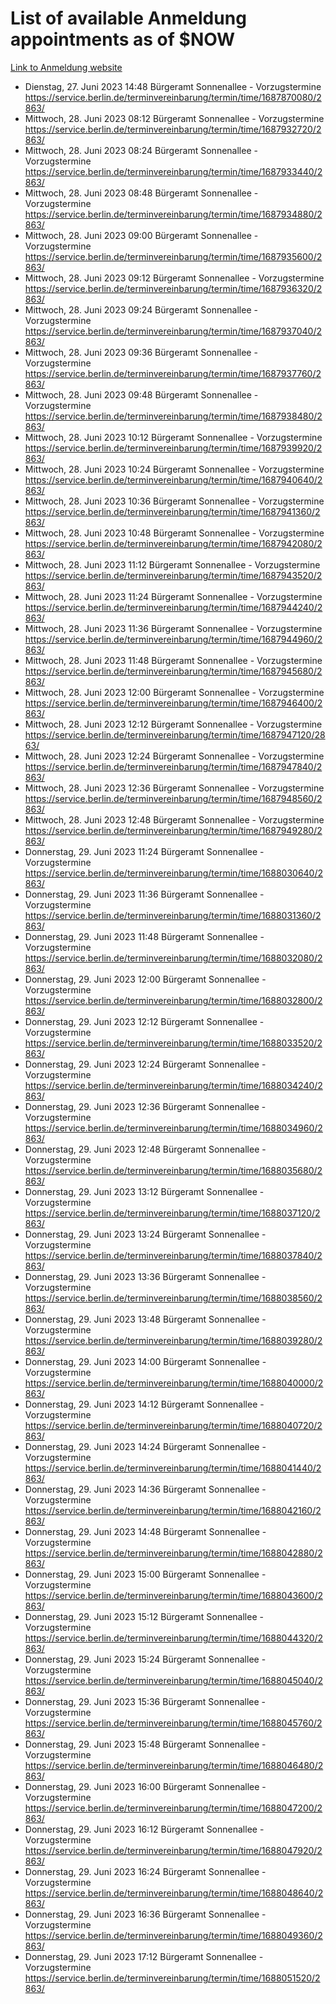 # List of available Anmeldung appointments as of $NOW
[Link to Anmeldung website](https://service.berlin.de/terminvereinbarung/termin/tag.php?termin=1&anliegen[]=120686&dienstleisterlist=122210,122217,327316,122219,327312,122227,327314,122231,327346,122243,327348,122254,122252,329742,122260,329745,122262,329748,122271,327278,122273,327274,122277,327276,330436,122280,327294,122282,327290,122284,327292,122291,327270,122285,327266,122286,327264,122296,327268,150230,329760,122297,327286,122294,327284,122312,329763,122314,329775,122304,327330,122311,327334,122309,327332,317869,122281,327352,122279,329772,122283,122276,327324,122274,327326,122267,329766,122246,327318,122251,327320,122257,327322,122208,327298,122226,327300&herkunft=http%3A%2F%2Fservice.berlin.de%2Fdienstleistung%2F120686%2F)
- Dienstag, 27. Juni 2023 14:48 Bürgeramt Sonnenallee - Vorzugstermine https://service.berlin.de/terminvereinbarung/termin/time/1687870080/2863/
- Mittwoch, 28. Juni 2023 08:12 Bürgeramt Sonnenallee - Vorzugstermine https://service.berlin.de/terminvereinbarung/termin/time/1687932720/2863/
- Mittwoch, 28. Juni 2023 08:24 Bürgeramt Sonnenallee - Vorzugstermine https://service.berlin.de/terminvereinbarung/termin/time/1687933440/2863/
- Mittwoch, 28. Juni 2023 08:48 Bürgeramt Sonnenallee - Vorzugstermine https://service.berlin.de/terminvereinbarung/termin/time/1687934880/2863/
- Mittwoch, 28. Juni 2023 09:00 Bürgeramt Sonnenallee - Vorzugstermine https://service.berlin.de/terminvereinbarung/termin/time/1687935600/2863/
- Mittwoch, 28. Juni 2023 09:12 Bürgeramt Sonnenallee - Vorzugstermine https://service.berlin.de/terminvereinbarung/termin/time/1687936320/2863/
- Mittwoch, 28. Juni 2023 09:24 Bürgeramt Sonnenallee - Vorzugstermine https://service.berlin.de/terminvereinbarung/termin/time/1687937040/2863/
- Mittwoch, 28. Juni 2023 09:36 Bürgeramt Sonnenallee - Vorzugstermine https://service.berlin.de/terminvereinbarung/termin/time/1687937760/2863/
- Mittwoch, 28. Juni 2023 09:48 Bürgeramt Sonnenallee - Vorzugstermine https://service.berlin.de/terminvereinbarung/termin/time/1687938480/2863/
- Mittwoch, 28. Juni 2023 10:12 Bürgeramt Sonnenallee - Vorzugstermine https://service.berlin.de/terminvereinbarung/termin/time/1687939920/2863/
- Mittwoch, 28. Juni 2023 10:24 Bürgeramt Sonnenallee - Vorzugstermine https://service.berlin.de/terminvereinbarung/termin/time/1687940640/2863/
- Mittwoch, 28. Juni 2023 10:36 Bürgeramt Sonnenallee - Vorzugstermine https://service.berlin.de/terminvereinbarung/termin/time/1687941360/2863/
- Mittwoch, 28. Juni 2023 10:48 Bürgeramt Sonnenallee - Vorzugstermine https://service.berlin.de/terminvereinbarung/termin/time/1687942080/2863/
- Mittwoch, 28. Juni 2023 11:12 Bürgeramt Sonnenallee - Vorzugstermine https://service.berlin.de/terminvereinbarung/termin/time/1687943520/2863/
- Mittwoch, 28. Juni 2023 11:24 Bürgeramt Sonnenallee - Vorzugstermine https://service.berlin.de/terminvereinbarung/termin/time/1687944240/2863/
- Mittwoch, 28. Juni 2023 11:36 Bürgeramt Sonnenallee - Vorzugstermine https://service.berlin.de/terminvereinbarung/termin/time/1687944960/2863/
- Mittwoch, 28. Juni 2023 11:48 Bürgeramt Sonnenallee - Vorzugstermine https://service.berlin.de/terminvereinbarung/termin/time/1687945680/2863/
- Mittwoch, 28. Juni 2023 12:00 Bürgeramt Sonnenallee - Vorzugstermine https://service.berlin.de/terminvereinbarung/termin/time/1687946400/2863/
- Mittwoch, 28. Juni 2023 12:12 Bürgeramt Sonnenallee - Vorzugstermine https://service.berlin.de/terminvereinbarung/termin/time/1687947120/2863/
- Mittwoch, 28. Juni 2023 12:24 Bürgeramt Sonnenallee - Vorzugstermine https://service.berlin.de/terminvereinbarung/termin/time/1687947840/2863/
- Mittwoch, 28. Juni 2023 12:36 Bürgeramt Sonnenallee - Vorzugstermine https://service.berlin.de/terminvereinbarung/termin/time/1687948560/2863/
- Mittwoch, 28. Juni 2023 12:48 Bürgeramt Sonnenallee - Vorzugstermine https://service.berlin.de/terminvereinbarung/termin/time/1687949280/2863/
- Donnerstag, 29. Juni 2023 11:24 Bürgeramt Sonnenallee - Vorzugstermine https://service.berlin.de/terminvereinbarung/termin/time/1688030640/2863/
- Donnerstag, 29. Juni 2023 11:36 Bürgeramt Sonnenallee - Vorzugstermine https://service.berlin.de/terminvereinbarung/termin/time/1688031360/2863/
- Donnerstag, 29. Juni 2023 11:48 Bürgeramt Sonnenallee - Vorzugstermine https://service.berlin.de/terminvereinbarung/termin/time/1688032080/2863/
- Donnerstag, 29. Juni 2023 12:00 Bürgeramt Sonnenallee - Vorzugstermine https://service.berlin.de/terminvereinbarung/termin/time/1688032800/2863/
- Donnerstag, 29. Juni 2023 12:12 Bürgeramt Sonnenallee - Vorzugstermine https://service.berlin.de/terminvereinbarung/termin/time/1688033520/2863/
- Donnerstag, 29. Juni 2023 12:24 Bürgeramt Sonnenallee - Vorzugstermine https://service.berlin.de/terminvereinbarung/termin/time/1688034240/2863/
- Donnerstag, 29. Juni 2023 12:36 Bürgeramt Sonnenallee - Vorzugstermine https://service.berlin.de/terminvereinbarung/termin/time/1688034960/2863/
- Donnerstag, 29. Juni 2023 12:48 Bürgeramt Sonnenallee - Vorzugstermine https://service.berlin.de/terminvereinbarung/termin/time/1688035680/2863/
- Donnerstag, 29. Juni 2023 13:12 Bürgeramt Sonnenallee - Vorzugstermine https://service.berlin.de/terminvereinbarung/termin/time/1688037120/2863/
- Donnerstag, 29. Juni 2023 13:24 Bürgeramt Sonnenallee - Vorzugstermine https://service.berlin.de/terminvereinbarung/termin/time/1688037840/2863/
- Donnerstag, 29. Juni 2023 13:36 Bürgeramt Sonnenallee - Vorzugstermine https://service.berlin.de/terminvereinbarung/termin/time/1688038560/2863/
- Donnerstag, 29. Juni 2023 13:48 Bürgeramt Sonnenallee - Vorzugstermine https://service.berlin.de/terminvereinbarung/termin/time/1688039280/2863/
- Donnerstag, 29. Juni 2023 14:00 Bürgeramt Sonnenallee - Vorzugstermine https://service.berlin.de/terminvereinbarung/termin/time/1688040000/2863/
- Donnerstag, 29. Juni 2023 14:12 Bürgeramt Sonnenallee - Vorzugstermine https://service.berlin.de/terminvereinbarung/termin/time/1688040720/2863/
- Donnerstag, 29. Juni 2023 14:24 Bürgeramt Sonnenallee - Vorzugstermine https://service.berlin.de/terminvereinbarung/termin/time/1688041440/2863/
- Donnerstag, 29. Juni 2023 14:36 Bürgeramt Sonnenallee - Vorzugstermine https://service.berlin.de/terminvereinbarung/termin/time/1688042160/2863/
- Donnerstag, 29. Juni 2023 14:48 Bürgeramt Sonnenallee - Vorzugstermine https://service.berlin.de/terminvereinbarung/termin/time/1688042880/2863/
- Donnerstag, 29. Juni 2023 15:00 Bürgeramt Sonnenallee - Vorzugstermine https://service.berlin.de/terminvereinbarung/termin/time/1688043600/2863/
- Donnerstag, 29. Juni 2023 15:12 Bürgeramt Sonnenallee - Vorzugstermine https://service.berlin.de/terminvereinbarung/termin/time/1688044320/2863/
- Donnerstag, 29. Juni 2023 15:24 Bürgeramt Sonnenallee - Vorzugstermine https://service.berlin.de/terminvereinbarung/termin/time/1688045040/2863/
- Donnerstag, 29. Juni 2023 15:36 Bürgeramt Sonnenallee - Vorzugstermine https://service.berlin.de/terminvereinbarung/termin/time/1688045760/2863/
- Donnerstag, 29. Juni 2023 15:48 Bürgeramt Sonnenallee - Vorzugstermine https://service.berlin.de/terminvereinbarung/termin/time/1688046480/2863/
- Donnerstag, 29. Juni 2023 16:00 Bürgeramt Sonnenallee - Vorzugstermine https://service.berlin.de/terminvereinbarung/termin/time/1688047200/2863/
- Donnerstag, 29. Juni 2023 16:12 Bürgeramt Sonnenallee - Vorzugstermine https://service.berlin.de/terminvereinbarung/termin/time/1688047920/2863/
- Donnerstag, 29. Juni 2023 16:24 Bürgeramt Sonnenallee - Vorzugstermine https://service.berlin.de/terminvereinbarung/termin/time/1688048640/2863/
- Donnerstag, 29. Juni 2023 16:36 Bürgeramt Sonnenallee - Vorzugstermine https://service.berlin.de/terminvereinbarung/termin/time/1688049360/2863/
- Donnerstag, 29. Juni 2023 17:12 Bürgeramt Sonnenallee - Vorzugstermine https://service.berlin.de/terminvereinbarung/termin/time/1688051520/2863/
